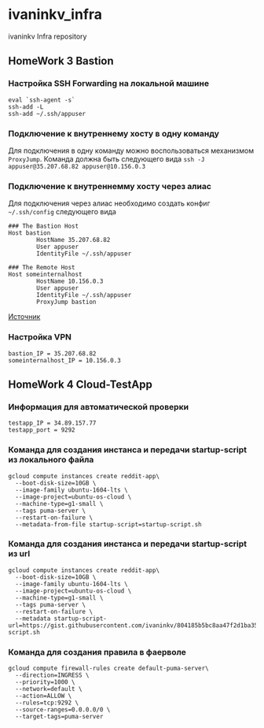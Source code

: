 # ivaninkv_infra
ivaninkv Infra repository

## HomeWork 3 Bastion

### Настройка SSH Forwarding на локальной машине

```
eval `ssh-agent -s`
ssh-add -L
ssh-add ~/.ssh/appuser
```

### Подключение к внутреннему хосту в одну команду

Для подключения в одну команду можно воспользоваться механизмом `ProxyJump`.
Команда должна быть следующего вида `ssh -J appuser@35.207.68.82 appuser@10.156.0.3`

### Подключение к внутреннемму хосту через алиас

Для подключения через алиас необходимо создать конфиг `~/.ssh/config` следующего вида

```
### The Bastion Host
Host bastion
        HostName 35.207.68.82
        User appuser
        IdentityFile ~/.ssh/appuser

### The Remote Host
Host someinternalhost
        HostName 10.156.0.3
        User appuser
        IdentityFile ~/.ssh/appuser
        ProxyJump bastion
```

[Источник](https://www.redhat.com/sysadmin/ssh-proxy-bastion-proxyjump)


### Настройка VPN

```
bastion_IP = 35.207.68.82
someinternalhost_IP = 10.156.0.3
```

## HomeWork 4 Cloud-TestApp

### Информация для автоматической проверки

```
testapp_IP = 34.89.157.77
testapp_port = 9292
```

### Команда для создания инстанса и передачи startup-script из локального файла

```
gcloud compute instances create reddit-app\
  --boot-disk-size=10GB \
  --image-family ubuntu-1604-lts \
  --image-project=ubuntu-os-cloud \
  --machine-type=g1-small \
  --tags puma-server \
  --restart-on-failure \
  --metadata-from-file startup-script=startup-script.sh
```

### Команда для создания инстанса и передачи startup-script из url

```
gcloud compute instances create reddit-app\
  --boot-disk-size=10GB \
  --image-family ubuntu-1604-lts \
  --image-project=ubuntu-os-cloud \
  --machine-type=g1-small \
  --tags puma-server \
  --restart-on-failure \
  --metadata startup-script-url=https://gist.githubusercontent.com/ivaninkv/804185b5bc8aa47f2d1ba355a5d445bf/raw/ed35717e1876c7742e3c0dc3850ac3cd36bd0553/startup-script.sh
```

### Команда для создания правила в фаерволе

```
gcloud compute firewall-rules create default-puma-server\
  --direction=INGRESS \
  --priority=1000 \
  --network=default \
  --action=ALLOW \
  --rules=tcp:9292 \
  --source-ranges=0.0.0.0/0 \
  --target-tags=puma-server
```
